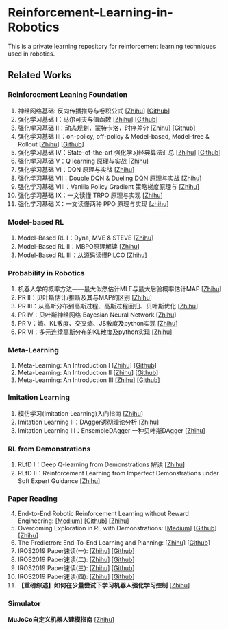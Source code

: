 # Reinforcement-Learning-in-Robotics
This is a private learning repository for reinforcement learning techniques used in robotics. 

## Related Works

### Reinforcement Leaning Foundation
1. 神经网络基础: 反向传播推导与卷积公式 [[Zhihu](https://zhuanlan.zhihu.com/p/114370969)] [[Github](./Preliminary/A%20Simple%20Guide%20for%20NN.md)] 
2. 强化学习基础 Ⅰ：马尔可夫与值函数 [[Zhihu](https://zhuanlan.zhihu.com/p/114377860)] [[Github](./Preliminary/Preliminary%20of%20RL%201.md)] 
3. 强化学习基础 Ⅱ：动态规划，蒙特卡洛，时序差分 [[Zhihu](https://zhuanlan.zhihu.com/p/114482584)] [[Github](./Preliminary/Preliminary%20of%20RL%202.md)]
4. 强化学习基础 Ⅲ：on-policy, off-policy & Model-based, Model-free & Rollout [[Zhihu](https://zhuanlan.zhihu.com/p/115629505)] [[Github](./Preliminary/Preliminary%20of%20RL%203.md)]
5. 强化学习基础 Ⅳ：State-of-the-art 强化学习经典算法汇总 [[Zhihu](https://zhuanlan.zhihu.com/p/137208923)] [[Github]()]
6. 强化学习基础 Ⅴ：Q learning 原理与实战 [[Zhihu](https://zhuanlan.zhihu.com/p/141267943)]
7. 强化学习基础 Ⅵ：DQN 原理与实战 [[Zhihu](https://zhuanlan.zhihu.com/p/141268549)]
8. 强化学习基础 Ⅶ：Double DQN & Dueling DQN 原理与实战 [[Zhihu](https://zhuanlan.zhihu.com/p/141268851)]
9. 强化学习基础 Ⅷ：Vanilla Policy Gradient 策略梯度原理与 [[Zhihu](https://zhuanlan.zhihu.com/p/141269134)]
10. 强化学习基础 Ⅸ：一文读懂 TRPO 原理与实现 [[Zhihu](https://zhuanlan.zhihu.com/p/141269503)]
11. 强化学习基础 Ⅹ：一文读懂两种 PPO 原理与实现 [[zhihu](https://zhuanlan.zhihu.com/p/141269918)]


### Model-based RL
1. Model-Based RL Ⅰ：Dyna, MVE & STEVE [[Zhihu](https://zhuanlan.zhihu.com/p/102197348)]
2. Model-Based RL Ⅱ：MBPO原理解读 [[Zhihu](https://zhuanlan.zhihu.com/p/105645139)]
3. Model-Based RL Ⅲ：从源码读懂PILCO [[Zhihu](https://zhuanlan.zhihu.com/p/138337983)]


### Probability in Robotics
1. 机器人学的概率方法——最大似然估计MLE与最大后验概率估计MAP [[Zhihu](https://zhuanlan.zhihu.com/p/138608823)]
2. PR Ⅱ：贝叶斯估计/推断及其与MAP的区别 [[Zhihu](https://zhuanlan.zhihu.com/p/139480748)]
3. PR Ⅲ：从高斯分布到高斯过程、高斯过程回归、贝叶斯优化 [[Zhihu](https://zhuanlan.zhihu.com/p/139478368)]
4. PR Ⅳ：贝叶斯神经网络 Bayesian Neural Network [[Zhihu](https://zhuanlan.zhihu.com/p/139523520)]
5. PR Ⅴ：熵、KL散度、交叉熵、JS散度及python实现 [[Zhihu](https://zhuanlan.zhihu.com/p/143105854)]
6. PR Ⅵ：多元连续高斯分布的KL散度及python实现 [[Zhihu](https://zhuanlan.zhihu.com/p/143124676)]
   

### Meta-Learning

1. Meta-Learning: An Introduction Ⅰ [[Zhihu](https://zhuanlan.zhihu.com/p/99730942)] [[Github](https://github.com/Skylark0924/Reinforcement-Learning-in-Robotics/blob/master/Related%20Works/Meta%20learning%20An%20Introduction.md)]
2. Meta-Learning: An Introduction Ⅱ [[Zhihu](https://zhuanlan.zhihu.com/p/100035717)] [[Github](https://github.com/Skylark0924/Reinforcement-Learning-in-Robotics/blob/master/Related%20Works/Meta%20learning%20An%20Introduction.md)]
3. Meta-Learning: An Introduction Ⅲ [[Zhihu](https://zhuanlan.zhihu.com/p/100266389)] [[Github](https://github.com/Skylark0924/Reinforcement-Learning-in-Robotics/blob/master/Related%20Works/Meta%20learning%20An%20Introduction.md)]


### Imitation Learning
1. 模仿学习(Imitation Learning)入门指南 [[Zhihu](https://zhuanlan.zhihu.com/p/140348314)]
2. Imitation Learning Ⅱ：DAgger透彻理论分析 [[Zhihu](https://zhuanlan.zhihu.com/p/140939491)]
3. Imitation Learning Ⅲ：EnsembleDAgger 一种贝叶斯DAgger [[Zhihu](https://zhuanlan.zhihu.com/p/140952343)]

### RL from Demonstrations
1. RLfD Ⅰ：Deep Q-learning from Demonstrations 解读 [[Zhihu](https://zhuanlan.zhihu.com/p/142779768)] 
2. RLfD Ⅱ：Reinforcement Learning from Imperfect Demonstrations under Soft Expert Guidance [[Zhihu](https://zhuanlan.zhihu.com/p/143282816)]

### Paper Reading

4. End-to-End Robotic Reinforcement Learning without Reward Engineering: [[Medium](https://medium.com/@skylark0924/notes-of-end-to-end-robotic-reinforcement-learning-without-reward-engineering-a6ffcc5c47f3)] [[Github](https://github.com/Skylark0924/Reinforcement-Learning-in-Robotics/blob/master/Related%20Works/End-to-End%20Robotic%20Reinforcement%20Learning%20without%20Reward%20Engineering.md)] [[Zhihu](https://zhuanlan.zhihu.com/p/96839443)]
5. Overcoming Exploration in RL with Demonstrations: [[Medium](https://medium.com/@skylark0924/notes-of-overcoming-exploration-in-reinforcement-learning-with-demonstrations-52dac4e84c58)] [[Github](https://github.com/Skylark0924/Reinforcement-Learning-in-Robotics/blob/master/Related%20Works/Overcoming%20Exploration%20in%20Reinforcement%20Learning%20with%20Demonstrations.md)] [[Zhihu](https://zhuanlan.zhihu.com/p/96841783)]
6. The Predictron: End-To-End Learning and Planning: [[Zhihu](https://zhuanlan.zhihu.com/p/96917057)] [[Github](https://github.com/Skylark0924/Reinforcement-Learning-in-Robotics/blob/master/Related%20Works/The%20Predictron%20End-To-End%20Learning%20and%20Planning.md)]
7. IROS2019 Paper速读(一): [[Zhihu](https://zhuanlan.zhihu.com/p/97891687)] [[Github](https://github.com/Skylark0924/Reinforcement-Learning-in-Robotics/blob/master/Related%20Works/IROS2019%E9%80%9F%E8%AF%BB(%E4%B8%80).md)]
8. IROS2019 Paper速读(二): [[Zhihu](https://zhuanlan.zhihu.com/p/98365711)] [[Github](https://github.com/Skylark0924/Reinforcement-Learning-in-Robotics/blob/master/Related%20Works/IROS2019%E9%80%9F%E8%AF%BB(%E4%BA%8C).md)]
9.  IROS2019 Paper速读(三): [[Zhihu](https://zhuanlan.zhihu.com/p/98712344)] [[Github](https://github.com/Skylark0924/Reinforcement-Learning-in-Robotics/blob/master/Related%20Works/IROS2019%E9%80%9F%E8%AF%BB(%E4%B8%89).md)]
10. IROS2019 Paper速读(四): [[Zhihu](https://zhuanlan.zhihu.com/p/98762958)] [[Github](https://github.com/Skylark0924/Reinforcement-Learning-in-Robotics/blob/master/Related%20Works/IROS2019%E9%80%9F%E8%AF%BB(%E5%9B%9B).md)]
11. **【重磅综述】如何在少量尝试下学习机器人强化学习控制** [[Zhihu](https://zhuanlan.zhihu.com/p/144544347)] 

### Simulator

**MuJoCo自定义机器人建模指南** [[Zhihu](https://zhuanlan.zhihu.com/p/143983506)]

